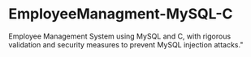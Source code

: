 # EmployeeManagment-MySQL-C
Employee Management System using MySQL and C, with rigorous validation and security measures to prevent MySQL injection attacks."
